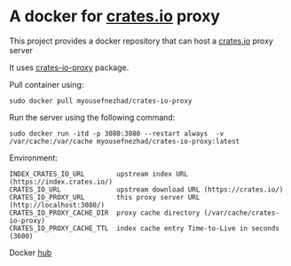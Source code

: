 # A docker for [crates.io](https://crates.io) proxy
This project provides a docker repository that can host a [crates.io](https://crates.io) proxy server

It uses [crates-io-proxy](https://crates.io/crates/crates-io-proxy) package.

Pull container using:
```
sudo docker pull myousefnezhad/crates-io-proxy
```

Run the server using the following command:
```
sudo docker run -itd -p 3080:3080 --restart always  -v /var/cache:/var/cache myousefnezhad/crates-io-proxy:latest
```

Environment:
```
INDEX_CRATES_IO_URL        upstream index URL (https://index.crates.io/) 
CRATES_IO_URL              upstream download URL (https://crates.io/)
CRATES_IO_PROXY_URL        this proxy server URL (http://localhost:3080/)
CRATES_IO_PROXY_CACHE_DIR  proxy cache directory (/var/cache/crates-io-proxy)
CRATES_IO_PROXY_CACHE_TTL  index cache entry Time-to-Live in seconds (3600)
```

Docker [hub](https://hub.docker.com/r/myousefnezhad/crates-io-proxy) 
